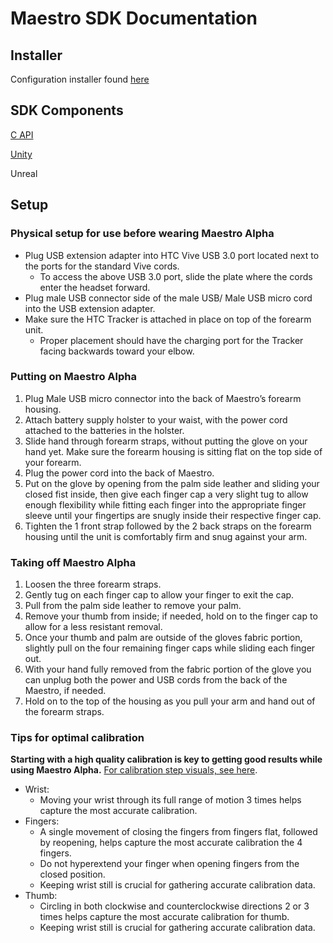 # Maestro SDK Documentation

## Installer
Configuration installer found [here](https://github.com/Contact-Control-Interfaces/maestro-installer)

## SDK Components
[C API](https://contact-control-interfaces.github.io/maestro-sdk-docs/C/html/index.html)

[Unity](https://contact-control-interfaces.github.io/maestro-sdk-docs/Unity/)

Unreal

## Setup
### Physical setup for use before wearing Maestro Alpha

- Plug USB extension adapter into HTC Vive USB 3.0 port located next to the ports for the standard Vive cords.
  - To access the above USB 3.0 port, slide the plate where the cords enter the headset forward.
- Plug male USB connector side of the male USB/ Male USB micro cord into the USB extension adapter.
- Make sure the HTC Tracker is attached in place on top of the forearm unit.
  - Proper placement should have the charging port for the Tracker facing backwards toward your elbow. 

### Putting on Maestro Alpha

1. Plug Male USB micro connector into the back of Maestro’s forearm housing.
2. Attach battery supply holster to your waist, with the power cord attached to the batteries in the holster.
3. Slide hand through forearm straps, without putting the glove on your hand yet. Make sure the forearm housing is sitting flat on the top side of your forearm. 
4. Plug the power cord into the back of Maestro.
5. Put on the glove by opening from the palm side leather and sliding your closed fist inside, then give each finger cap a very slight tug to allow enough flexibility while fitting each finger into the appropriate finger sleeve until your fingertips are snugly inside their respective finger cap. 
6. Tighten the 1 front strap followed by the 2 back straps on the forearm housing until the unit is comfortably firm and snug against your arm. 

### Taking off Maestro Alpha 
1. Loosen the three forearm straps. 
2. Gently tug on each finger cap to allow your finger to exit the cap. 
3. Pull from the palm side leather to remove your palm.
4. Remove your thumb from inside; if needed, hold on to the finger cap to allow for a less resistant removal. 
5. Once your thumb and palm are outside of the gloves fabric portion, slightly pull on the four remaining finger caps while sliding each finger out. 
6. With your hand fully removed from the fabric portion of the glove you can unplug both the power and USB cords from the back of the Maestro, if needed. 
7. Hold on to the top of the housing as you pull your arm and hand out of the forearm straps.  

### Tips for optimal calibration
**Starting with a high quality calibration is key to getting good results while using Maestro Alpha.**
[For calibration step visuals, see here](https://contact-control-interfaces.github.io/maestro-sdk-docs/C/html/index.html#calibrationHeader).

- Wrist:
  - Moving your wrist through its full range of motion 3 times helps capture the most accurate calibration.
- Fingers:
  - A single movement of closing the fingers from fingers flat, followed by reopening, helps capture the most accurate calibration the 4 fingers.
  - Do not hyperextend your finger when opening fingers from the closed position.
  - Keeping wrist still is crucial for gathering accurate calibration data.
- Thumb:
  - Circling in both clockwise and counterclockwise directions 2 or 3 times helps capture the most accurate calibration for thumb.
  - Keeping wrist still is crucial for gathering accurate calibration data.
